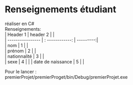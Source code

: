 # Renseignements étudiant

réaliser en C#     
Renseignements:      
| Header 1          |   header 2      |            |          
| ----------------  | : ------------: |  ---------:|   
| nom               |        1        |            |    
| prénom            |        2        |            |      
| nationnalité      |        3        |            |    
| sexe              |        4        |            |
| date de naissance |        5        |            |


Pour le lancer :     
premierProjet/premierProget/bin/Debug/premierProjet.exe
